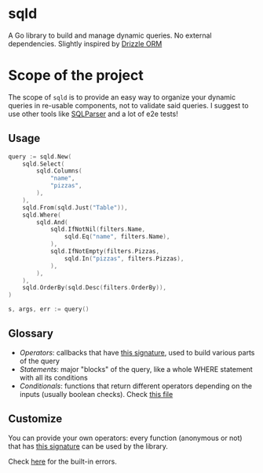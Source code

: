 # sqld
A Go library to build and manage dynamic queries. No external dependencies. Slightly inspired by [Drizzle ORM](https://orm.drizzle.team/)

# Scope of the project
The scope of `sqld` is to provide an easy way to organize your dynamic queries in re-usable components, not to validate said queries.
I suggest to use other tools like [SQLParser](https://github.com/blastrain/vitess-sqlparser) and a lot of e2e tests!

## Usage
```go
query := sqld.New(
	sqld.Select(
		sqld.Columns(
			"name",
			"pizzas",
		),
	),
	sqld.From(sqld.Just("Table")),
	sqld.Where(
		sqld.And( 
			sqld.IfNotNil(filters.Name,
				sqld.Eq("name", filters.Name),
			),
			sqld.IfNotEmpty(filters.Pizzas,
				sqld.In("pizzas", filters.Pizzas),
			),
		),
	),
	sqld.OrderBy(sqld.Desc(filters.OrderBy)),
)

s, args, err := query()
```

## Glossary
- _Operators_: callbacks that have [this signature](./sqld.go#L17), used to build various parts of the query
- _Statements_: major "blocks" of the query, like a whole WHERE statement with all its conditions
- _Conditionals_: functions that return different operators depending on the inputs (usually boolean checks). Check [this file](./conditionals.sqld.go)

## Customize
You can provide your own operators: every function (anonymous or not) that has [this signature](./sqld.go#L17) can be used by the library.

Check [here](./sqld.go#L10) for the built-in errors.
